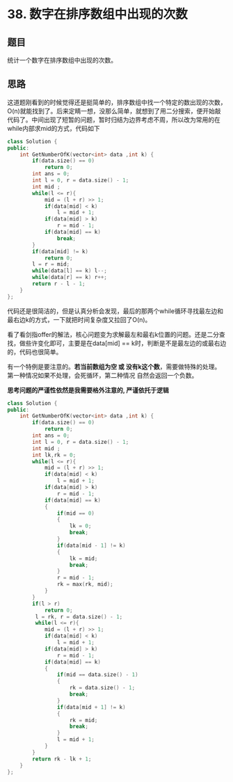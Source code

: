 # 38. 数字在排序数组中出现的次数
## 题目
统计一个数字在排序数组中出现的次数。
## 思路
这道题刚看到的时候觉得还是挺简单的，排序数组中找一个特定的数出现的次数，O(n)就能找到了。后来定睛一想，没那么简单，就想到了用二分搜索，便开始敲代码了。中间出现了短暂的问题，暂时归结为边界考虑不周，所以改为常用的在while内部求mid的方式，代码如下
```C++
class Solution {
public:
    int GetNumberOfK(vector<int> data ,int k) {
        if(data.size() == 0)
            return 0;
        int ans = 0;
        int l = 0, r = data.size() - 1;
        int mid ;
        while(l <= r){
            mid = (l + r) >> 1;
            if(data[mid] < k)
                l = mid + 1;
            if(data[mid] > k)
                r = mid - 1;
            if(data[mid] == k)
                break;
        }
        if(data[mid] != k)
            return 0;
        l = r = mid;
        while(data[l] == k) l--;
        while(data[r] == k) r++;
        return r - l - 1;
    }
};
```
代码还是很简洁的，但是认真分析会发现，最后的那两个while循环寻找最左边和最右边k的方式，一下就把时间复杂度又拉回了O(n)。

看了看剑指offer的解法，核心问题变为求解最左和最右k位置的问题。还是二分查找，做些许变化即可，主要是在data[mid] == k时，判断是不是最左边的或最右边的，代码也很简单。

有一个特例是要注意的。<b>若当前数组为空 或 没有k这个数</b>，需要做特殊的处理。第一种情况如果不处理，会死循环，第二种情况 自然会返回一个负数。

<b>思考问题的严谨性依然是我需要格外注意的, 严谨依托于逻辑</b>

```C++
class Solution {
public:
    int GetNumberOfK(vector<int> data ,int k) {
        if(data.size() == 0)
            return 0;
        int ans = 0;
        int l = 0, r = data.size() - 1;
        int mid ;
        int lk,rk = 0;
        while(l <= r){
            mid = (l + r) >> 1;
            if(data[mid] < k)
                l = mid + 1;
            if(data[mid] > k)
                r = mid - 1;
            if(data[mid] == k)
            {
                if(mid == 0)
                {
                    lk = 0;
                    break;
                }
                if(data[mid - 1] != k)
                {
                    lk = mid;
                    break;
                }
                r = mid - 1;
                rk = max(rk, mid);
            }
        }
        if(l > r)
            return 0;
         l = rk, r = data.size() - 1;
         while(l <= r){
            mid = (l + r) >> 1;
            if(data[mid] < k)
                l = mid + 1;
            if(data[mid] > k)
                r = mid - 1;
            if(data[mid] == k)
            {
                if(mid == data.size() - 1)
                {
                    rk = data.size() - 1;
                    break;
                }
                if(data[mid + 1] != k)
                {
                    rk = mid;
                    break;
                }
                l = mid + 1;
            }
        }
        return rk - lk + 1;
    }
};
```

